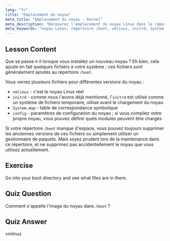 ```yaml
---
lang: "fr"
title: "Emplacement du noyau"
meta_title: "Emplacement du noyau - Kernel"
meta_description: "Découvrez l'emplacement du noyau Linux dans le répertoire /boot, en comprenant vmlinuz, initrd et System.map. Explorez les fichiers du noyau et gérez l'espace efficacement."
meta_keywords: "noyau Linux, répertoire /boot, vmlinuz, initrd, System.map, débutant Linux, tutoriel noyau, guide Linux"
---
```


## Lesson Content

Que se passe-t-il lorsque vous installez un nouveau noyau ? Eh bien, cela ajoute en fait quelques fichiers à votre système ; ces fichiers sont généralement ajoutés au répertoire `/boot`.

Vous verrez plusieurs fichiers pour différentes versions du noyau :

- `vmlinuz` - c'est le noyau Linux réel
- `initrd` - comme nous l'avons déjà mentionné, l'`initrd` est utilisé comme un système de fichiers temporaire, utilisé avant le chargement du noyau
- `System.map` - table de correspondance symbolique
- `config` - paramètres de configuration du noyau ; si vous compilez votre propre noyau, vous pouvez définir quels modules peuvent être chargés

Si votre répertoire `/boot` manque d'espace, vous pouvez toujours supprimer les anciennes versions de ces fichiers ou simplement utiliser un gestionnaire de paquets. Mais soyez prudent lors de la maintenance dans ce répertoire, et ne supprimez pas accidentellement le noyau que vous utilisez actuellement.

## Exercise

Go into your boot directory and see what files are in there.

## Quiz Question

Comment s'appelle l'image du noyau dans `/boot` ?

## Quiz Answer

vmlinuz
